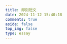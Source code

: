 ```yaml
---
title: 即刻短文
date: 2024-11-12 15:40:18
comments: true
aside: false
top_img: false
type: essay
---
```

